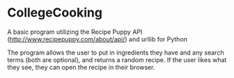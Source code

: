 # CollegeCooking
A basic program utilizing the Recipe Puppy API (http://www.recipepuppy.com/about/api/) and urllib for Python

The program allows the user to put in ingredients they have and any search terms (both are optional), and returns a random recipe. If the user likes what they see, they can open the recipe in their browser.
